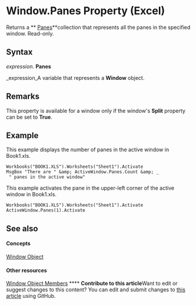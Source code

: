
# Window.Panes Property (Excel)

Returns a  ** [Panes](ce27ae27-52d9-9e51-a068-b9c082a0a692.md)**collection that represents all the panes in the specified window. Read-only.


## Syntax

 _expression_. **Panes**

 _expression_A variable that represents a  **Window** object.


## Remarks

This property is available for a window only if the window's  **Split** property can be set to **True**.


## Example

This example displays the number of panes in the active window in Book1.xls.


```
Workbooks("BOOK1.XLS").Worksheets("Sheet1").Activate 
MsgBox "There are " &amp; ActiveWindow.Panes.Count &amp; _ 
 " panes in the active window"
```

This example activates the pane in the upper-left corner of the active window in Book1.xls.




```
Workbooks("BOOK1.XLS").Worksheets("Sheet1").Activate 
ActiveWindow.Panes(1).Activate
```


## See also


#### Concepts


 [Window Object](8591b1ad-76f8-14e2-9120-406b65093f5a.md)
#### Other resources


 [Window Object Members](f11db427-24a4-041c-2fd5-03ce73ae6c16.md)
****   **Contribute to this article**Want to edit or suggest changes to this content? You can edit and submit changes to  [this article](https://github.com/jhershey00/VBA_Excel_Test/OpenXMLCon/articles/ba89f562-66f8-990d-e034-c996557b3687.md) using GitHub.

